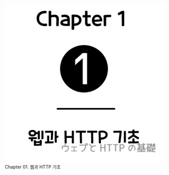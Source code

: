 <img src="Art of Web Hacking/Chapter1/Chapter1.png" width="600" height="500"> <br>
Chapter 01. 웹과 HTTP 기초
